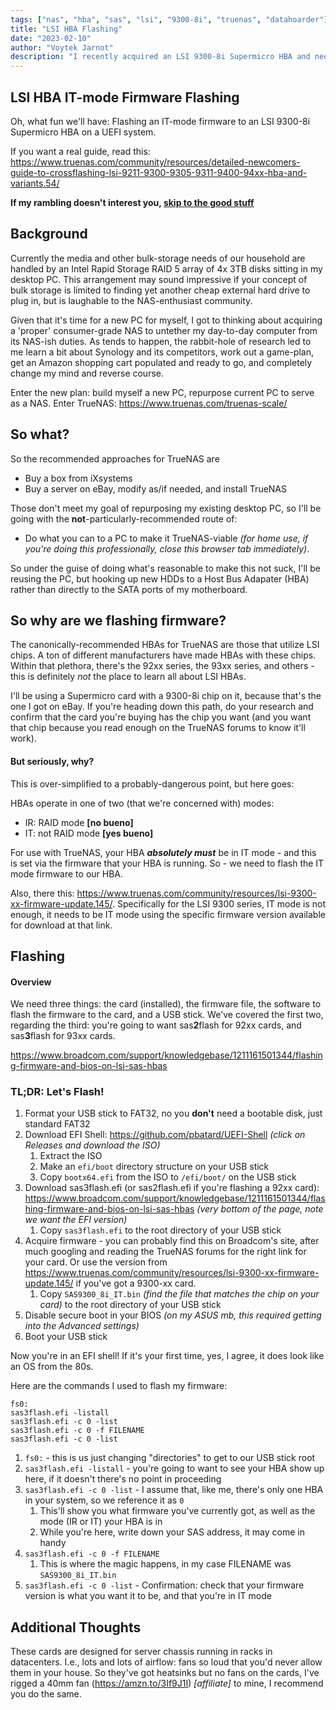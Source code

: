 ```yaml
---
tags: ["nas", "hba", "sas", "lsi", "9300-8i", "truenas", "datahoarder"]
title: "LSI HBA Flashing"
date: "2023-02-10"
author: "Voytek Jarnot"
description: "I recently acquired an LSI 9300-8i Supermicro HBA and needed to flash the firmware for use with TrueNAS... the process was more of a hassle than I'd expected."
---
```


## LSI HBA IT-mode Firmware Flashing

Oh, what fun we'll have: Flashing an IT-mode firmware to an LSI 9300-8i Supermicro HBA on a UEFI system.

If you want a real guide, read this: https://www.truenas.com/community/resources/detailed-newcomers-guide-to-crossflashing-lsi-9211-9300-9305-9311-9400-94xx-hba-and-variants.54/

**If my rambling doesn't interest you, [skip to the good stuff](#tldr-lets-flash)**

## Background

Currently the media and other bulk-storage needs of our household are handled by an Intel Rapid Storage RAID 5 array of 4x 3TB disks sitting in my desktop PC.
This arrangement may sound impressive if your concept of bulk storage is limited to finding yet another cheap external hard drive to plug in,
but is laughable to the NAS-enthusiast community. 

Given that it's time for a new PC for myself, I got to thinking about acquiring a 'proper' consumer-grade NAS to untether my day-to-day computer from its
NAS-ish duties. As tends to happen, the rabbit-hole of research led to me learn a bit about Synology and its competitors, work out a game-plan, get an Amazon
shopping cart populated and ready to go, and completely change my mind and reverse course.

Enter the new plan: build myself a new PC, repurpose current PC to serve as a NAS. Enter TrueNAS: https://www.truenas.com/truenas-scale/

## So what?

So the recommended approaches for TrueNAS are
* Buy a box from iXsystems
* Buy a server on eBay, modify as/if needed, and install TrueNAS
 
Those don't meet my goal of repurposing my existing desktop PC, so I'll be going with the **not**-particularly-recommended route of:

* Do what you can to a PC to make it TrueNAS-viable *(for home use, if you're doing this professionally, close this browser tab immediately)*.

So under the guise of doing what's reasonable to make this not suck, I'll be reusing the PC, but hooking up new HDDs to a Host Bus Adapater (HBA) rather
than directly to the SATA ports of my motherboard.

## So why are we flashing firmware?

The canonically-recommended HBAs for TrueNAS are those that utilize LSI chips. A ton of different manufacturers have made HBAs with these chips.
Within that plethora, there's the 92xx series, the 93xx series, and others - this is definitely *not* the place to learn all about LSI HBAs.

I'll be using a Supermicro card with a 9300-8i chip on it, because that's the one I got on eBay. If you're heading down this path, do your research
and confirm that the card you're buying has the chip you want (and you want that chip because you read enough on the TrueNAS forums to know it'll work).

#### But seriously, why?

This is over-simplified to a probably-dangerous point, but here goes:

HBAs operate in one of two (that we're concerned with) modes:
* IR: RAID mode **[no bueno]**
* IT: not RAID mode **[yes bueno]**

For use with TrueNAS, your HBA ***absolutely must*** be in IT mode - and this is set via the firmware that your HBA is running. So - we need to flash 
the IT mode firmware to our HBA.

Also, there this: https://www.truenas.com/community/resources/lsi-9300-xx-firmware-update.145/.
Specifically for the LSI 9300 series, IT mode is not enough, it needs to be IT mode using the specific firmware version available for download at that link.

## Flashing

#### Overview
We need three things: the card (installed), the firmware file, the software to flash the firmware to the card, and a USB stick.
We've covered the first two, regarding the third: you're going to want sas**2**flash for 92xx cards, and sas**3**flash for 93xx cards.

https://www.broadcom.com/support/knowledgebase/1211161501344/flashing-firmware-and-bios-on-lsi-sas-hbas

### TL;DR: Let's Flash!
1. Format your USB stick to FAT32, no you **don't** need a bootable disk, just standard FAT32
1. Download EFI Shell: https://github.com/pbatard/UEFI-Shell *(click on Releases and download the ISO)*
    1. Extract the ISO
    1. Make an `efi/boot` directory structure on your USB stick
    1. Copy `bootx64.efi` from the ISO to `/efi/boot/` on the USB stick
1. Download sas3flash.efi (or sas2flash.efi if you're flashing a 92xx card): 
  https://www.broadcom.com/support/knowledgebase/1211161501344/flashing-firmware-and-bios-on-lsi-sas-hbas *(very bottom of the page, note we want the EFI version)*
    1. Copy `sas3flash.efi` to the root directory of your USB stick
1. Acquire firmware - you can probably find this on Broadcom's site, after much googling and reading the TrueNAS forums for the right link for your card. Or use the
version from https://www.truenas.com/community/resources/lsi-9300-xx-firmware-update.145/ if you've got a 9300-xx card.
    1. Copy `SAS9300_8i_IT.bin` *(find the file that matches the chip on your card)* to the root directory of your USB stick
1. Disable secure boot in your BIOS *(on my ASUS mb, this required getting into the Advanced settings)*
1. Boot your USB stick

Now you're in an EFI shell! If it's your first time, yes, I agree, it does look like an OS from the 80s.

Here are the commands I used to flash my firmware:

```
fs0:
sas3flash.efi -listall
sas3flash.efi -c 0 -list
sas3flash.efi -c 0 -f FILENAME
sas3flash.efi -c 0 -list 
```

1. `fs0:` - this is us just changing "directories" to get to our USB stick root
1. `sas3flash.efi -listall` - you're going to want to see your HBA show up here, if it doesn't there's no point in proceeding
1. `sas3flash.efi -c 0 -list` - I assume that, like me, there's only one HBA in your system, so we reference it as `0`
    1. This'll show you what firmware you've currently got, as well as the mode (IR or IT) your HBA is in
    1. While you're here, write down your SAS address, it may come in handy
1. `sas3flash.efi -c 0 -f FILENAME`
    1. This is where the magic happens, in my case FILENAME was `SAS9300_8i_IT.bin`
1. `sas3flash.efi -c 0 -list` - Confirmation: check that your firmware version is what you want it to be, and that you're in IT mode

## Additional Thoughts

These cards are designed for server chassis running in racks in datacenters. I.e., lots and lots of airflow: fans so loud that you'd
never allow them in your house. So they've got heatsinks but no fans on the cards, I've rigged a 40mm fan (https://amzn.to/3If9J1I) *[affiliate]* to mine, 
I recommend you do the same.